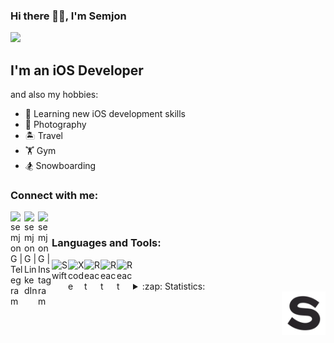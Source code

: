 ### Hi there 👋🏼, I'm Semjon

![](https://komarev.com/ghpvc/?username=semjonG)

## I'm an iOS Developer 
  and also my hobbies: 
- 📖 Learning new iOS development skills
- 📸 Photography
- 🏝️ Travel
- 🏋️ Gym
- 🏂 Snowboarding


### Connect with me:

[<img align="left" alt="semjonG | Telegram" width="22px" src="https://img.icons8.com/color/344/telegram-app--v1.png" />][Telegram]
[<img align="left" alt="semjonG | LinkedIn" width="22px" src="https://img.icons8.com/officel/344/linkedin.png" />][linkedin]
[<img align="left" alt="semjonG | Instagram" width="22px" src="https://img.icons8.com/office/344/instagram-new.png" />][instagram]

<br />

### Languages and Tools:

<img align="left" alt="Swift" width="26px" src="https://img.icons8.com/color/344/swift.png" />
<img align="left" alt="Xcode" width="26px" src="https://img.icons8.com/color/344/xcode.png" />
<img align="left" alt="React" width="26px" src="https://cdn.freebiesupply.com/logos/large/2x/cocoapods-logo-png-transparent.png" />
<img align="left" alt="React" width="26px" src="https://i0.wp.com/intopsite.ru/wp-content/uploads/2018/03/git.png" />
<img align="left" alt="React" width="26px" src="https://assets-global.website-files.com/61bafbcefbbcefbabc858991/61e542fd0bc9433be4fedaf5_realmio.svg" />



<br />
<br />

<details>
  <summary>:zap: Statistics:</summary>
   <img align="left" alt="codeSTACKr's GitHub Stats" src="https://github-readme-stats.vercel.app/api/top-langs/?username=semjonG&langs_count=8&layout=compact" />
    <br />
    <img align="left" alt="codeSTACKr's GitHub Stats" src="https://github-readme-stats.vercel.app/api?username=semjonG&show_icons=true" />
</details>

[linkedin]: https://www.linkedin.com/in/семён-герасимов-48b975235/
[instagram]: https://www.instagram.com/semjon.g/
[Telegram]: http://t.me/semjon_g/


<img src="https://github.com/semjonG/semjonG/blob/main/giphy-2.gif?raw=true" width="70" align="right">
</p>
